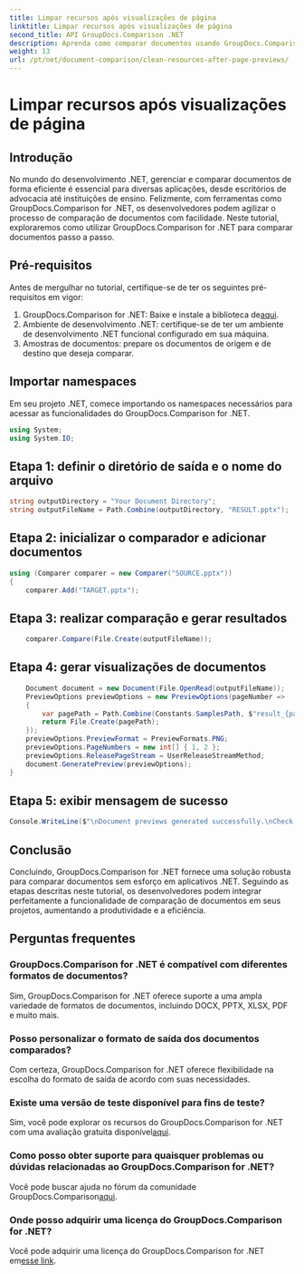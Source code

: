 ```yaml
---
title: Limpar recursos após visualizações de página
linktitle: Limpar recursos após visualizações de página
second_title: API GroupDocs.Comparison .NET
description: Aprenda como comparar documentos usando GroupDocs.Comparison for .NET passo a passo. Aprimore seus aplicativos .NET com gerenciamento eficiente de documentos.
weight: 13
url: /pt/net/document-comparison/clean-resources-after-page-previews/
---
```


# Limpar recursos após visualizações de página

## Introdução
No mundo do desenvolvimento .NET, gerenciar e comparar documentos de forma eficiente é essencial para diversas aplicações, desde escritórios de advocacia até instituições de ensino. Felizmente, com ferramentas como GroupDocs.Comparison for .NET, os desenvolvedores podem agilizar o processo de comparação de documentos com facilidade. Neste tutorial, exploraremos como utilizar GroupDocs.Comparison for .NET para comparar documentos passo a passo.
## Pré-requisitos
Antes de mergulhar no tutorial, certifique-se de ter os seguintes pré-requisitos em vigor:
1.  GroupDocs.Comparison for .NET: Baixe e instale a biblioteca de[aqui](https://releases.groupdocs.com/comparison/net/).
2. Ambiente de desenvolvimento .NET: certifique-se de ter um ambiente de desenvolvimento .NET funcional configurado em sua máquina.
3. Amostras de documentos: prepare os documentos de origem e de destino que deseja comparar.

## Importar namespaces
Em seu projeto .NET, comece importando os namespaces necessários para acessar as funcionalidades do GroupDocs.Comparison for .NET.

```csharp
using System;
using System.IO;
```

## Etapa 1: definir o diretório de saída e o nome do arquivo
```csharp
string outputDirectory = "Your Document Directory";
string outputFileName = Path.Combine(outputDirectory, "RESULT.pptx");
```
## Etapa 2: inicializar o comparador e adicionar documentos
```csharp
using (Comparer comparer = new Comparer("SOURCE.pptx"))
{
    comparer.Add("TARGET.pptx");
```
## Etapa 3: realizar comparação e gerar resultados
```csharp
    comparer.Compare(File.Create(outputFileName));
```
## Etapa 4: gerar visualizações de documentos
```csharp
    Document document = new Document(File.OpenRead(outputFileName));
    PreviewOptions previewOptions = new PreviewOptions(pageNumber =>
    {
        var pagePath = Path.Combine(Constants.SamplesPath, $"result_{pageNumber}.png");
        return File.Create(pagePath);
    });
    previewOptions.PreviewFormat = PreviewFormats.PNG;
    previewOptions.PageNumbers = new int[] { 1, 2 };
    previewOptions.ReleasePageStream = UserReleaseStreamMethod;
    document.GeneratePreview(previewOptions);
}
```
## Etapa 5: exibir mensagem de sucesso
```csharp
Console.WriteLine($"\nDocument previews generated successfully.\nCheck output in {outputDirectory}.");
```

## Conclusão
Concluindo, GroupDocs.Comparison for .NET fornece uma solução robusta para comparar documentos sem esforço em aplicativos .NET. Seguindo as etapas descritas neste tutorial, os desenvolvedores podem integrar perfeitamente a funcionalidade de comparação de documentos em seus projetos, aumentando a produtividade e a eficiência.
## Perguntas frequentes
### GroupDocs.Comparison for .NET é compatível com diferentes formatos de documentos?
Sim, GroupDocs.Comparison for .NET oferece suporte a uma ampla variedade de formatos de documentos, incluindo DOCX, PPTX, XLSX, PDF e muito mais.
### Posso personalizar o formato de saída dos documentos comparados?
Com certeza, GroupDocs.Comparison for .NET oferece flexibilidade na escolha do formato de saída de acordo com suas necessidades.
### Existe uma versão de teste disponível para fins de teste?
 Sim, você pode explorar os recursos do GroupDocs.Comparison for .NET com uma avaliação gratuita disponível[aqui](https://releases.groupdocs.com/).
### Como posso obter suporte para quaisquer problemas ou dúvidas relacionadas ao GroupDocs.Comparison for .NET?
 Você pode buscar ajuda no fórum da comunidade GroupDocs.Comparison[aqui](https://forum.groupdocs.com/c/comparison/12).
### Onde posso adquirir uma licença do GroupDocs.Comparison for .NET?
Você pode adquirir uma licença do GroupDocs.Comparison for .NET em[esse link](https://purchase.groupdocs.com/buy).